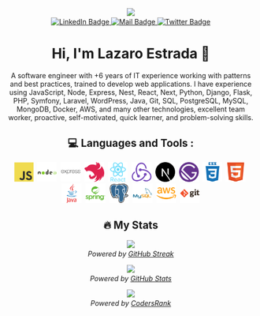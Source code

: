 <div id="header" align="center">
  <img src="https://www.lazaroestrada.com/me/LazaroEstradaAvatar.png" width="200"/>

  <div id="badges">
    <a href="https://www.linkedin.com/in/lazaromer97">
      <img src="https://img.shields.io/badge/LinkedIn-blue?style=for-the-badge&logo=linkedin&logoColor=white" alt="LinkedIn Badge"/>
    </a>
    <a href="mailto:lazaromer97@gmail.com">
      <img src="https://img.shields.io/badge/Mail-red?style=for-the-badge&logo=gmail&logoColor=white" alt="Mail Badge"/>
    </a>
    <a href="https://www.twitter.com/lazaromer97">
      <img src="https://img.shields.io/badge/Twitter-blue?style=for-the-badge&logo=twitter&logoColor=white" alt="Twitter Badge"/>
    </a>
  </div>
  
  <h1>Hi, I'm Lazaro Estrada 👋</h1>

  <p>
    A software engineer with +6 years of IT experience working with patterns and best practices, trained to develop web applications. I have experience using JavaScript, Node, Express, Nest, React, Next, Python, Django, Flask, PHP, Symfony, Laravel, WordPress, Java, Git, SQL, PostgreSQL, MySQL, MongoDB, Docker, AWS, and many other technologies, excellent team worker, proactive, self-motivated, quick learner, and problem-solving skills.
  </p>


  <h2>💻 Languages and Tools :</h2>

 <div>
    <img src="https://github.com/devicons/devicon/blob/master/icons/javascript/javascript-original.svg" title="JavaScript" alt="JavaScript" width="40" height="40"/>&nbsp;
    <img src="https://github.com/devicons/devicon/blob/master/icons/nodejs/nodejs-original-wordmark.svg" title="NodeJS" alt="NodeJS" width="40" height="40"/>&nbsp;
    <img src="https://github.com/devicons/devicon/blob/master/icons/express/express-original-wordmark.svg" title="Express" alt="Express" width="40" height="40"/>&nbsp;
    <img src="https://github.com/devicons/devicon/blob/master/icons/nestjs/nestjs-plain.svg" title="NestJS" alt="NestJS" width="40" height="40"/>&nbsp;
    <img src="https://github.com/devicons/devicon/blob/master/icons/react/react-original-wordmark.svg" title="React" alt="React" width="40" height="40"/>&nbsp;
    <img src="https://github.com/devicons/devicon/blob/master/icons/redux/redux-original.svg" title="Redux" alt="Redux " width="40" height="40"/>&nbsp;
    <img src="https://github.com/devicons/devicon/blob/master/icons/nextjs/nextjs-original.svg" title="NextJS"  alt="NextJS" width="40" height="40"/>&nbsp;
    <img src="https://github.com/devicons/devicon/blob/master/icons/gatsby/gatsby-original.svg" title="Gatsby"  alt="Gatsby" width="40" height="40"/>&nbsp;
    <img src="https://github.com/devicons/devicon/blob/master/icons/css3/css3-plain-wordmark.svg"  title="CSS3" alt="CSS" width="40" height="40"/>&nbsp;
    <img src="https://github.com/devicons/devicon/blob/master/icons/html5/html5-original.svg" title="HTML5" alt="HTML" width="40" height="40"/>&nbsp;
    <img src="https://github.com/devicons/devicon/blob/master/icons/java/java-original-wordmark.svg" title="Java" alt="Java" width="40" height="40"/>&nbsp;
    <img src="https://github.com/devicons/devicon/blob/master/icons/spring/spring-original-wordmark.svg" title="Spring" alt="Spring" width="40" height="40"/>&nbsp;
    <img src="https://github.com/devicons/devicon/blob/master/icons/postgresql/postgresql-original.svg" title="PostgreSQL"  alt="PostgreSQL" width="40" height="40"/>&nbsp;
    <img src="https://github.com/devicons/devicon/blob/master/icons/mysql/mysql-original-wordmark.svg" title="MySQL"  alt="MySQL" width="40" height="40"/>&nbsp;
    <img src="https://github.com/devicons/devicon/blob/master/icons/amazonwebservices/amazonwebservices-plain-wordmark.svg" title="AWS" alt="AWS" width="40" height="40"/>&nbsp;
    <img src="https://github.com/devicons/devicon/blob/master/icons/git/git-original-wordmark.svg" title="Git" **alt="Git" width="40" height="40"/>
  </div>
</div>

<div id="content" align="center">
  <h2>🔥 My Stats</h2>

  <p>
    <img src="http://github-readme-streak-stats.herokuapp.com?user=lazaromer97&theme=dark&background=272A35&hide_border=true"></img>
    <br/>
    <em>Powered by <a href="http://github-readme-streak-stats.herokuapp.com">GitHub Streak</a></em>
  </p>

  <p>
    <img src="https://github-readme-stats.vercel.app/api/top-langs/?username=lazaromer97&layout=compact&theme=vision-friendly-dark&hide_border=true&bg_color=272A35"></img>
    <br/>
    <em>Powered by <a href="https://github.com/anuraghazra/github-readme-stats">GitHub Stats</a></em>
  </p>

  <p>
    <a href="https://profile.codersrank.io/user/lazaromer97/"><img src="https://cr-ss-service.azurewebsites.net/api/ScreenShot?widget=summary&username=lazaromer97&badges=3&show-avatar=false&style=--header-bg-color:%23272A35;--bg-color:%23272A35;--header-text-color:%23ffffff;--badge-bg-color:%23393f56;--badge-margin:5px;--badge-text-color:%23ffffff;--border:none;--border-radius:4px;--name-font-size:0;--rank-font-size:9px;--badge-rank-font-size:9px;--badge-location-font-size:9px;--badge-technology-font-size:7px;--branding-text-color:%23e28905&width=240&branding=false&layout=horizontal"/></a>
    <br/>
    <em>Powered by <a href="https://codersrank.io">CodersRank</a></em>
  </p>
</div>
